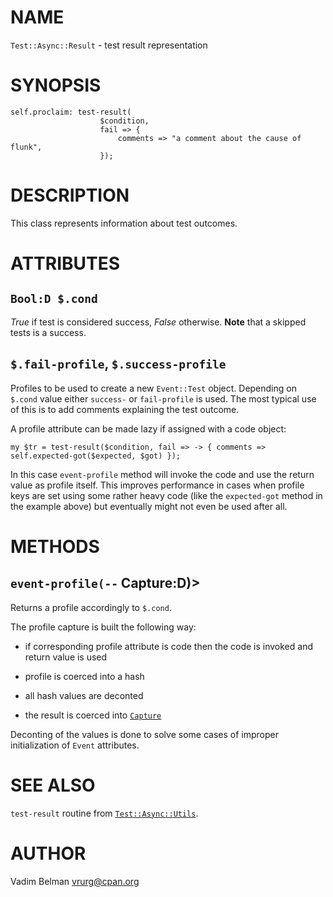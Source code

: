 NAME
====



`Test::Async::Result` - test result representation

SYNOPSIS
========



    self.proclaim: test-result(
                        $condition, 
                        fail => {
                            comments => "a comment about the cause of flunk",
                        });

DESCRIPTION
===========



This class represents information about test outcomes.

ATTRIBUTES
==========



`Bool:D $.cond`
---------------

*True* if test is considered success, *False* otherwise. **Note** that a skipped tests is a success.

`$.fail-profile`, `$.success-profile`
-------------------------------------

Profiles to be used to create a new `Event::Test` object. Depending on `$.cond` value either `success-` or `fail-profile` is used. The most typical use of this is to add comments explaining the test outcome.

A profile attribute can be made lazy if assigned with a code object:

    my $tr = test-result($condition, fail => -> { comments => self.expected-got($expected, $got) });

In this case `event-profile` method will invoke the code and use the return value as profile itself. This improves performance in cases when profile keys are set using some rather heavy code (like the `expected-got` method in the example above) but eventually might not even be used after all.

METHODS
=======



`event-profile(--` Capture:D)>
------------------------------

Returns a profile accordingly to `$.cond`.

The profile capture is built the following way:

  * if corresponding profile attribute is code then the code is invoked and return value is used

  * profile is coerced into a hash

  * all hash values are deconted

  * the result is coerced into [`Capture`](https://docs.raku.org/type/Capture)

Deconting of the values is done to solve some cases of improper initialization of `Event` attributes.

SEE ALSO
========

`test-result` routine from [`Test::Async::Utils`](https://github.com/vrurg/raku-Test-Async/blob/v0.1.0/docs/md/Test/Async/Utils.md).

AUTHOR
======

Vadim Belman <vrurg@cpan.org>

